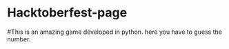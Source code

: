 # Hacktoberfest-page

#This is an amazing game developed in python.
 here you have to guess the number.

